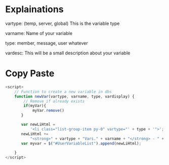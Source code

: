# Explainations

vartype: (temp, server, global) This is the variable type

varname: Name of your variable

type: member, message, user whatever

vardesc: This will be a small description about your variable

# Copy Paste

```js
<script>
    // Function to create a new variable in dbs
    function newVar(vartype, varname, type, vardisplay) {
        // Remove if already exists
        if(myVar){
            myVar.remove()
       }

       var newLiHtml =
           '<li class="list-group-item py-0" vartype="' + type + '">';
       newLiHtml +=
           "<strong>" + vartype + "Vars." + varname + "</strong> - " + vardisplay + " mod variable</li>";
       var myvar = $("#UserVariableList").append(newLiHtml);
    
    }
</script>
```
